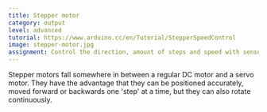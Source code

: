 ```yaml
---
title: Stepper motor
category: output
level: advanced
tutorial: https://www.arduino.cc/en/Tutorial/StepperSpeedControl
image: stepper-motor.jpg
assignment: Control the direction, amount of steps and speed with sensors.
---
```

Stepper motors fall somewhere in between a regular DC motor and a servo motor. They have the advantage that they can be positioned accurately, moved forward or backwards one 'step' at a time, but they can also rotate continuously.

